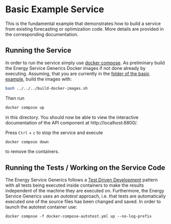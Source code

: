 # Basic Example Service

This is the fundamental example that demonstrates how to build a service from existing forecasting or optimization code. More details are provided in the corresponding documentation.

## Running the Service 

In order to run the service simply use [docker compose](https://docs.docker.com/compose/gettingstarted/). As preliminary build the Energy Service Generics Docker images if not done already by executing. Assuming, that you are currently in the [folder of the basic example](https://github.com/fzi-forschungszentrum-informatik/energy-service-generics/tree/main/docs/examples/basic_example/), build the images with:

```bash
bash ../../../build-docker-images.sh
```

Then run

```bash
docker compose up
```

in this directory. You should now be able to view the interactive documentation of the API component at http://localhost:8800/.

Press `Ctrl` + `c` to stop the service and execute

```bash
docker compose down
```

to remove the containers.

## Running the Tests / Working on the Service Code

The Energy Service Generics follows a [Test Driven Development](https://en.wikipedia.org/wiki/Test-driven_development) pattern with all tests being executed inside containers to make the results independent of the machine they are executed on. Furthermore, the Energy Service Generics uses an *autotest* approach, i.e. that tests are automatically executed one of the source files has been changed and saved. In order to launch the autotest container use:

```
docker compose -f docker-compose-autotest.yml up --no-log-prefix
```



